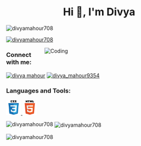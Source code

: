 <h1 align="center">Hi 👋, I'm Divya</h1>
<p align="left"> <img src="https://komarev.com/ghpvc/?username=divyamahour708&label=Profile%20views&color=0e75b6&style=flat" alt="divyamahour708" /> </p>

<p align="left"> <a href="https://github.com/ryo-ma/github-profile-trophy"><img src="https://github-profile-trophy.vercel.app/?username=divyamahour708" alt="divyamahour708" /></a> </p>
<img align="right" alt="Coding" width="400" src="https://i.pinimg.com/originals/33/20/b5/3320b511b6e6ac1a726dc237ece0509d.gif">

<h3 align="left">Connect with me:</h3>
<p align="left">
<a href="https://linkedin.com/in/divya mahour" target="blank"><img align="center" src="https://raw.githubusercontent.com/rahuldkjain/github-profile-readme-generator/master/src/images/icons/Social/linked-in-alt.svg" alt="divya mahour" height="30" width="40" /></a>
<a href="https://instagram.com/divya_mahour9354" target="blank"><img align="center" src="https://raw.githubusercontent.com/rahuldkjain/github-profile-readme-generator/master/src/images/icons/Social/instagram.svg" alt="divya_mahour9354" height="30" width="40" /></a>
</p>

<h3 align="left">Languages and Tools:</h3>
<p align="left"> <a href="https://www.w3schools.com/css/" target="_blank" rel="noreferrer"> <img src="https://raw.githubusercontent.com/devicons/devicon/master/icons/css3/css3-original-wordmark.svg" alt="css3" width="40" height="40"/> </a> <a href="https://www.w3.org/html/" target="_blank" rel="noreferrer"> <img src="https://raw.githubusercontent.com/devicons/devicon/master/icons/html5/html5-original-wordmark.svg" alt="html5" width="40" height="40"/> </a> </p>

<p><img align="left" src="https://github-readme-stats.vercel.app/api/top-langs?username=divyamahour708&show_icons=true&locale=en&layout=compact" alt="divyamahour708" /></p>

<p>&nbsp;<img align="center" src="https://github-readme-stats.vercel.app/api?username=divyamahour708&show_icons=true&locale=en" alt="divyamahour708" /></p>

<p><img align="center" src="https://github-readme-streak-stats.herokuapp.com/?user=divyamahour708&" alt="divyamahour708" /></p>


